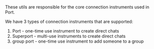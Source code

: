 These utils are responsible for the core connection instruments used in Port.

We have 3 types of connection instruments that are supported:
1. Port - one-time use instrument to create direct chats
2. Superport - multi-use instruments to create direct chats
3. group port - one-time use instrument to add someone to a group

